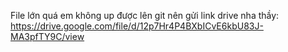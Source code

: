 File lớn quá em không up được lên git nên gửi link drive nha thầy: https://drive.google.com/file/d/12p7Hr4P4BXbICvE6kbU83J-MA3pfTY9C/view
